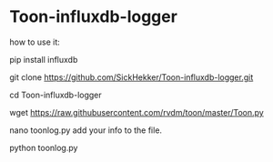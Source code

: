 # Toon-influxdb-logger

how to use it:

pip install influxdb

git clone https://github.com/SickHekker/Toon-influxdb-logger.git

cd Toon-influxdb-logger

wget https://raw.githubusercontent.com/rvdm/toon/master/Toon.py

nano toonlog.py
add your info to the file.

python toonlog.py
